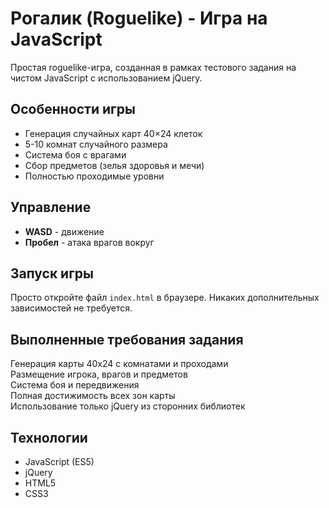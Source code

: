 # Рогалик (Roguelike) - Игра на JavaScript

Простая roguelike-игра, созданная в рамках тестового задания на чистом JavaScript с использованием jQuery.

## Особенности игры

- Генерация случайных карт 40×24 клеток
- 5-10 комнат случайного размера
- Система боя с врагами
- Сбор предметов (зелья здоровья и мечи)
- Полностью проходимые уровни

## Управление

- **WASD** - движение
- **Пробел** - атака врагов вокруг

## Запуск игры

Просто откройте файл `index.html` в браузере. Никаких дополнительных зависимостей не требуется.

## Выполненные требования задания

Генерация карты 40x24 с комнатами и проходами  
Размещение игрока, врагов и предметов  
Система боя и передвижения  
Полная достижимость всех зон карты  
Использование только jQuery из сторонних библиотек  

## Технологии

- JavaScript (ES5)
- jQuery
- HTML5
- CSS3
